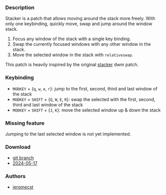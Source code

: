 ### Description
Stacker is a patch that allows moving around the stack more freely. With only
one keybinding, quickly move, swap and jump around the window stack.

1. Focus any window of the stack with a single key binding.
2. Swap the currently focused windows with any other window in the stack.
3. Move the selected window in the stack with `relativeswap`.

This patch is heavily inspired by the original [stacker](https://dwm.suckless.org/patches/stacker/) dwm patch.

### Keybinding

- `MODKEY` + {`q`, `w`, `e`, `r`}: jump to the first, second, third and last
  window of the stack
- `MODKEY` + `SHIFT` + {`Q`, `W`, `E`, `R`}: swap the selected with the first, second, third and last
  window of the stack
- `MODKEY` + `SHIFT` + {`J`, `K`}: move the selected window up & down the stack

### Missing feature

Jumping to the last selected window is not yet implemented.

### Download
- [git branch](https://codeberg.org/jeromecst/dwl/src/branch/stacker)
- [2024-05-17](https://codeberg.org/dwl/dwl-patches/raw/branch/main/patches/stacker/stacker.patch)

### Authors
- [jeromecst](https://codeberg.org/jeromecst)
